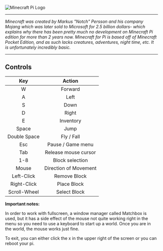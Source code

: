 ![Minecraft Pi Logo](http://www.geek.com/wp-content/uploads/2013/02/Screen-Shot-2013-02-11-at-11.29.21-AM-580x160.jpg)
***
_Minecraft was created by Markus "Notch" Persson and his company Mojang which was later sold to Microsoft for 2.5 billion dollars- which explains why there has been pretty much no development on Minecraft Pi edition for more than 2 years now. Minecraft for Pi is based off of Minecraft Pocket Edition, and as such lacks creatures, adventures, night time, etc. It is unfortunately incredibly basic._
***

## Controls

Key |    Action
:---: | :---:
W   |	Forward
A   |	Left
S   |	Down
D   |	Right
E   |	Inventory
Space  |	Jump
Double Space |	Fly / Fall
Esc |	Pause / Game menu
Tab |	Release mouse cursor
1-8 | Block selection
Mouse | Direction of Movement
Left-Click | Remove Block
Right-Click | Place Block
Scroll-Wheel | Select Block

**Important notes:** 

In order to work with fullscreen, a window manager called Matchbox is used, but it has a side effect of the mouse not quite working right in the menu so you need to use a keyboard to start up a world. Once you are in the world, the mouse works just fine. 

To exit, you can either click the x in the upper right of the screen or you can reboot your pi.